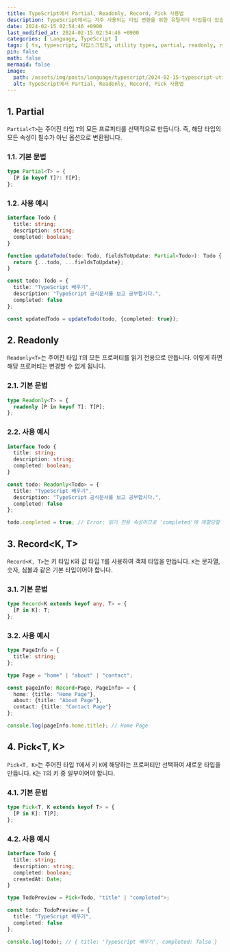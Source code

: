 ```yaml
---
title: TypeScript에서 Partial, Readonly, Record, Pick 사용법
description: TypeScript에서는 자주 사용되는 타입 변환을 위한 유틸리티 타입들이 있습니다. 이 글에서는 Partial<T>, Readonly<T>, Record<K, T>, Pick<T, K>의 사용법을 설명합니다.
date: 2024-02-15 02:54:46 +0900
last_modified_at: 2024-02-15 02:54:46 +0900
categories: [ Language, TypeScript ]
tags: [ ts, typescript, 타입스크립트, utility types, partial, readonly, record, pick ]
pin: false
math: false
mermaid: false
image:
  path: /assets/img/posts/language/typescript/2024-02-15-typescript-utility-types/thumbnail.webp
  alt: TypeScript에서 Partial, Readonly, Record, Pick 사용법
---
```


## 1. Partial<T>

`Partial<T>`는 주어진 타입 `T`의 모든 프로퍼티를 선택적으로 만듭니다. 즉, 해당 타입의 모든 속성이 필수가 아닌 옵션으로 변환됩니다.

### 1.1. 기본 문법

```typescript
type Partial<T> = {
  [P in keyof T]?: T[P];
};
```

### 1.2. 사용 예시

```typescript
interface Todo {
  title: string;
  description: string;
  completed: boolean;
}

function updateTodo(todo: Todo, fieldsToUpdate: Partial<Todo>): Todo {
  return {...todo, ...fieldsToUpdate};
}

const todo: Todo = {
  title: "TypeScript 배우기",
  description: "TypeScript 공식문서를 보고 공부합시다.",
  completed: false
};

const updatedTodo = updateTodo(todo, {completed: true});
```

## 2. Readonly<T>

`Readonly<T>`는 주어진 타입 `T`의 모든 프로퍼티를 읽기 전용으로 만듭니다. 이렇게 하면 해당 프로퍼티는 변경할 수 없게 됩니다.

### 2.1. 기본 문법

```typescript
type Readonly<T> = {
  readonly [P in keyof T]: T[P];
};
```

### 2.2. 사용 예시

```typescript
interface Todo {
  title: string;
  description: string;
  completed: boolean;
}

const todo: Readonly<Todo> = {
  title: "TypeScript 배우기",
  description: "TypeScript 공식문서를 보고 공부합시다.",
  completed: false
};

todo.completed = true; // Error: 읽기 전용 속성이므로 'completed'에 재할당할 수 없습니다.
```

## 3. Record<K, T>

`Record<K, T>`는 키 타입 `K`와 값 타입 `T`를 사용하여 객체 타입을 만듭니다. `K`는 문자열, 숫자, 심볼과 같은 기본 타입이어야 합니다.

### 3.1. 기본 문법

```typescript
type Record<K extends keyof any, T> = {
  [P in K]: T;
};
```

### 3.2. 사용 예시

```typescript
type PageInfo = {
  title: string;
};

type Page = "home" | "about" | "contact";

const pageInfo: Record<Page, PageInfo> = {
  home: {title: "Home Page"},
  about: {title: "About Page"},
  contact: {title: "Contact Page"}
};

console.log(pageInfo.home.title); // Home Page
```

## 4. Pick<T, K>

`Pick<T, K>`는 주어진 타입 `T`에서 키 `K`에 해당하는 프로퍼티만 선택하여 새로운 타입을 만듭니다. `K`는 `T`의 키 중 일부이어야 합니다.

### 4.1. 기본 문법

```typescript
type Pick<T, K extends keyof T> = {
  [P in K]: T[P];
};
```

### 4.2. 사용 예시

```typescript
interface Todo {
  title: string;
  description: string;
  completed: boolean;
  createdAt: Date;
}

type TodoPreview = Pick<Todo, "title" | "completed">;

const todo: TodoPreview = {
  title: "TypeScript 배우기",
  completed: false
};

console.log(todo); // { title: 'TypeScript 배우기', completed: false }
```
